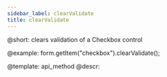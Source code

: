 ```yaml
---
sidebar_label: clearValidate
title: clearValidate
---          
```


@short: clears validation of a Checkbox control





@example:
form.getItem("checkbox").clearValidate();


@template: api_method
@descr:


